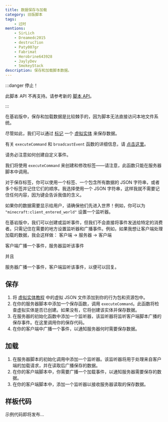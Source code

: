 ```yaml
---
title: 数据保存与加载
category: 旧版脚本
tags:
    - 过时
mentions:
    - SirLich
    - Dreamedc2015
    - destruc7ion
    - Paty007gr
    - Fabrimat
    - Herobrine643928
    - JaylyDev
    - SmokeyStack
description: 保存和加载脚本数据。
---
```


:::danger 停止！

此脚本 API 不再支持。请参考新的 [脚本 API](../scripting/starting-scripts.md)。

:::

在基岩版中，保存和加载数据是比较棘手的，因为脚本无法直接访问本地文件系统。

尽管如此，我们可以通过 [标记](https://www.youtube.com/watch?v=tjragqkAlMc) 一个 [虚拟实体](../entities/dummy-entities.md) 来保存数据。

有关 `executeCommand` 和 `broadcastEvent` 函数的详细信息，请 [点击这里](https://bedrock.dev/docs/stable/Scripting)。

请务必注意如何创建自定义事件。

我们将使用 `executeCommand` 来创建和修改标签——请注意，此函数只能在服务器脚本中调用。

对于保存标签，你可以使用一个标签、一个包含所有数据的 JSON 字符串，或者多个标签并记住它们的顺序。我选择使用一个 JSON 字符串，这样我就不需要记住任何内容，因为键会告诉我值的含义。

如果你的数据需要显示给用户，请确保他们先进入世界！例如，你可以为 `"minecraft:client_entered_world"` 设置一个监听器。

在基岩版中，我们可以创建或监听事件，但我们不会直接将事件发送给特定的消费者。只需记住在需要的地方设置监听器和广播事件。例如，如果我想让客户端处理加载的数据，我会这样做：
客户端 -> 服务器 -> 客户端

客户端广播一个事件，服务器监听该事件

并且

服务器广播一个事件，客户端监听该事件，以便可以回复。

## 保存

1. 将 [虚拟实体教程](../entities/dummy-entities.md) 中的虚拟 JSON 文件添加到你的行为包和资源包中。
2. 在你的服务器脚本中添加一个保存函数，调用 `executeCommand`。此函数将检查虚拟实体是否已创建。如果没有，它将创建该实体并保存数据。
3. 在服务器的初始化函数中添加一个监听器，该监听器将监听客户端脚本广播的保存事件。在这里调用你的保存代码。
4. 在你的客户端中广播一个事件，以通知服务器何时需要保存数据。

## 加载

1. 在服务器脚本的初始化调用中添加一个监听器。该监听器将用于处理来自客户端的加载请求，并在读取后广播保存的数据。
2. 在你的客户端脚本中，你需要广播一个加载事件，以通知服务器需要保存的数据。
3. 在你的客户端脚本中，添加一个监听器以接收服务器读取的保存数据。

## 样板代码

示例代码即将发布...